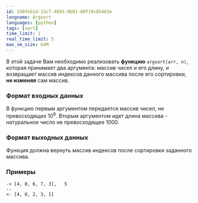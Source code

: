 ```yaml
---
id: 330feb1d-13c7-4893-9b01-80f19c85463e
longname: Argsort
languages: [python]
tags: [sort]
time_limit: 1
real_time_limit: 5
max_vm_size: 64M
---
```



В этой задаче Вам необходимо реализовать **функцию** `argsort(arr, n)`, которая принимает два аргумента: массив чисел и его длину, и возвращает массив индексов данного массива после его сортировки, **не изменяя** сам массив.

### Формат входных данных

В функцию первым аргументом передается массив чисел, не превосходящих 10<sup>6</sup>. Вторым аргументом идет длина массива - натуральное число не превосходящее 1000.

### Формат выходных данных

Функция должна вернуть массив индексов после сортировки заданного массива. 

### Примеры

```
-> [4, 8, 6, 7, 3],   5
--
<- [4, 0, 2, 3, 1]
```
